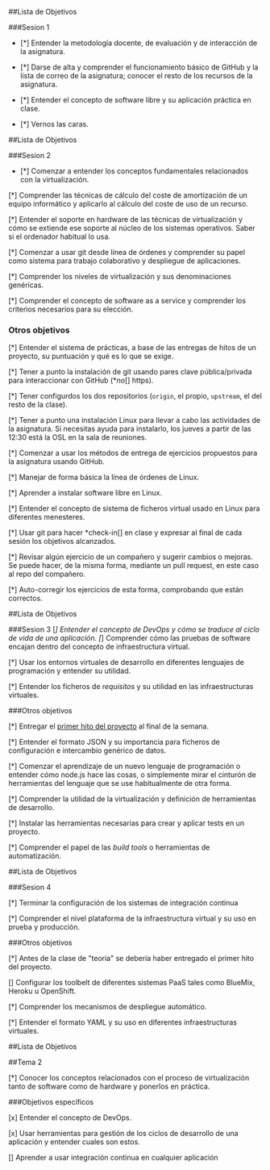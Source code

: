 ##Lista de Objetivos

###Sesion 1

 - [*] Entender la metodología docente, de evaluación y de interacción de la asignatura.

 - [*] Darse de alta y comprender el funcionamiento básico de GitHub y la lista de correo de la asignatura; conocer el resto de los recursos de la asignatura. 

 - [*] Entender el concepto de software libre y su aplicación práctica en clase. 

 - [*] Vernos las caras.

##Lista de Objetivos

###Sesion 2

 - [*] Comenzar a entender los conceptos fundamentales relacionados con la virtualización.

[*] Comprender las técnicas de cálculo del coste de amortización de un equipo informático y aplicarlo al cálculo del coste de uso de un recurso.

[*] Entender el soporte en hardware de las técnicas de virtualización y cómo se extiende ese soporte al núcleo de los sistemas operativos. Saber si el ordenador habitual lo usa.

[*] Comenzar a usar git desde línea de órdenes y comprender su papel como sistema para trabajo colaborativo y despliegue de aplicaciones.

[*] Comprender los niveles de virtualización y sus denominaciones genéricas.

[*] Comprender el concepto de software as a service y comprender los criterios necesarios para su elección.

### Otros objetivos

[*] Entender el sistema de prácticas, a base de las entregas de hitos de un proyecto, su puntuación y qué es lo que se exige. 

[*] Tener a punto la instalación de git usando pares clave pública/privada para interaccionar con GitHub (**no*[] https).

[*] Tener configurdos los dos repositorios (`origin`, el propio, `upstream`, el del resto de la clase). 

[*] Tener a punto una instalación Linux para llevar a cabo las actividades de la asignatura. Si necesitas ayuda para instalarlo, los jueves a partir de las 12:30 está la OSL en la sala de reuniones.

[*] Comenzar a usar los métodos de entrega de ejercicios propuestos para la asignatura usando GitHub.
 
[*] Manejar de forma básica la línea de órdenes de Linux.

[*] Aprender a instalar software libre en Linux.

[*] Entender el concepto de sistema de ficheros virtual usado en Linux para diferentes menesteres.

[*] Usar git para hacer *check-in[] en clase y expresar al final de cada sesión los objetivos alcanzados.

[*] Revisar algún ejercicio de un compañero y sugerir cambios o mejoras. Se puede hacer, de la misma forma, mediante un pull request, en este caso al repo del compañero.

[*] Auto-corregir los ejercicios de esta forma, comprobando que están correctos.

##Lista de Objetivos

###Sesion 3
[*] Entender el concepto de DevOps y cómo se traduce al ciclo de vida de una aplicación.
[*] Comprender cómo las pruebas de software encajan dentro del concepto de infraestructura virtual.

[*] Usar los entornos virtuales de desarrollo en diferentes lenguajes de programación y entender su utilidad.

[*] Entender los ficheros de *requisitos* y su utilidad en las infraestructuras virtuales. 

###Otros objetivos

[*] Entregar el [primer hito del proyecto](http://jj.github.io/IV/documentos/practicas/1.Infraestructura) al final de la semana.

[*] Entender el formato JSON y su importancia para ficheros de configuración e intercambio genérico de datos. 

[*] Comenzar el aprendizaje de un nuevo lenguaje de programación o entender cómo node.js hace las cosas, o simplemente mirar el cinturón de herramientas del lenguaje que se use habitualmente de otra forma.

[*] Comprender la utilidad de la virtualización y definición de herramientas de desarrollo.

[*] Instalar las herramientas necesarias para crear y aplicar tests en un proyecto.

[*] Comprender el papel de las *build tools* o herramientas de automatización. 

##Lista de Objetivos

###Sesion 4

[*] Terminar la configuración de los sistemas de integración continua

[*] Comprender el nivel plataforma de la infraestructura virtual y su uso en prueba y producción.

###Otros objetivos

[*] Antes de la clase de "teoría" se debería haber entregado el primer hito del proyecto.

[] Configurar los toolbelt de diferentes sistemas PaaS tales como BlueMix, Heroku u OpenShift.

[*] Comprender los mecanismos de despliegue automático.

[*] Entender el formato YAML y su uso en diferentes infraestructuras virtuales. 

##Lista de Objetivos

##Tema 2

[*] Conocer los conceptos relacionados con el proceso de virtualización tanto de software como de hardware y ponerlos en práctica.


###Objetivos específicos

[x] Entender el concepto de DevOps.

[x] Usar herramientas para gestión de los ciclos de desarrollo de una aplicación y entender cuales son estos.

[] Aprender a usar integración continua en cualquier aplicación

